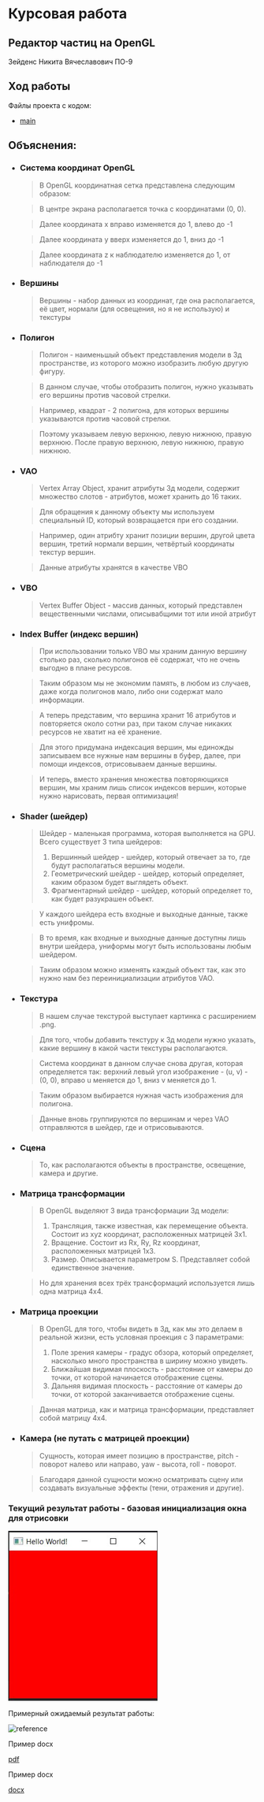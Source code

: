 # Курсовая работа

## Редактор частиц на OpenGL

Зейденс Никита Вячеславович ПО-9

## Ход работы

Файлы проекта с кодом:

- [main](./src/HelloWorld.java)

## Объяснения:

- ### Система координат OpenGL
  > В OpenGL координатная сетка представлена следующим образом:  

  > В центре экрана располагается точка с координатами (0, 0).  

  > Далее координата x вправо изменяется до 1, влево до -1  

  > Далее координата y вверх изменяется до 1, вниз до -1  
  
  > Далее координата z к наблюдателю изменяется до 1, от наблюдателя до -1  

- ### Вершины
  > Вершины - набор данных из координат, где она располагается, её цвет, нормали (для освещения, но я не использую) и текстуры  

- ### Полигон
  > Полигон - наименьшый объект представления модели в 3д пространстве, из которого можно изобразить любую другую фигуру.

  > В данном случае, чтобы отобразить полигон, нужно указывать его вершины против часовой стрелки.  

  > Например, квадрат - 2 полигона, для которых вершины указываются против часовой стрелки.

  > Поэтому указываем левую верхнюю, левую нижнюю, правую верхнюю. После правую верхнюю, левую нижнюю, правую нижнюю.

- ### VAO
  > Vertex Array Object, хранит атрибуты 3д модели, содержит множество слотов - атрибутов, может хранить до 16 таких.  
  
  > Для обращения к данному объекту мы используем специальный ID, который возвращается при его создании.  
  
  > Например, один атрибту хранит позиции вершин, другой цвета вершин, третий нормали вершин, четвёртый координаты текстур вершин.  
  
  > Данные атрибуты хранятся в качестве VBO

- ### VBO
  > Vertex Buffer Object - массив данных, который представлен вещественными числами, описывабщими тот или иной атрибут

- ### Index Buffer (индекс вершин) 
  > При использовании только VBO мы храним данную вершину столько раз, сколько полигонов её содержат, что не очень выгодно в плане ресурсов.  

  > Таким образом мы не экономим память, в любом из случаев, даже когда полигонов мало, либо они содержат мало информации.  
  
  > А теперь представим, что вершина хранит 16 атрибутов и повторяется около сотни раз, при таком случае никаких ресурсов не хватит на её хранение.  

  > Для этого придумана индексация вершин, мы единожды записываем все нужные нам вершины в буфер, далее, при помощи индексов, отрисовываем данные вершины.
  
  > И теперь, вместо хранения множества повторяющихся вершин, мы храним лишь список индексов вершин, которые нужно нарисовать, первая оптимизация!

- ### Shader (шейдер)
  > Шейдер - маленькая программа, которая выполняется на GPU. Всего существует 3 типа шейдеров:
  > 1. Вершинный шейдер - шейдер, который отвечает за то, где будут располагаться вершины модели.
  > 2. Геометрический шейдер - шейдер, который определяет, каким образом будет выглядеть объект.
  > 3. Фрагментарный шейдер - шейдер, который определяет то, как будет разукрашен объект.
  
  > У каждого шейдера есть входные и выходные данные, также есть унифромы.  
  
  > В то время, как входные и выходные данные доступны лишь внутри шейдера, униформы могут быть использованы любым шейдером.  
  
  > Таким образом можно изменять каждый объект так, как это нужно нам без переинициализации атрибутов VAO.

- ### Текстура
  > В нашем случае текстурой выступает картинка с расширением .png.  
  
  > Для того, чтобы добавить текстуру к 3д модели нужно указать, какие вершину в какой части текстуры располагаются.  
  
  > Система координат в данном случае снова другая, которая определяется так:
  > верхний левый угол изображение - (u, v) - (0, 0), вправо u меняется до 1, вниз v меняется до 1.
  
  > Таким образом выбирается нужная часть изображения для полигона.
  
  > Данные вновь группируются по вершинам и через VAO отправляются в шейдер, где и отрисовываются.

- ### Сцена
  > То, как располагаются объекты в пространстве, освещение, камера и другие.

- ### Матрица трансформации
  > В OpenGL выделяют 3 вида трансформации 3д модели:
  > 1. Трансляция, также известная, как перемещение объекта. Состоит из xyz координат, расположенных матрицей 3x1.
  > 2. Вращение. Состоит из Rx, Ry, Rz координат, расположенных матрицей 1x3.
  > 3. Размер. Описывается параметром S. Представляет собой единственное значение.

  > Но для хранения всех трёх трансформаций используется лишь одна матрица 4x4.

- ### Матрица проекции
  > В OpenGL для того, чтобы видеть в 3д, как мы это делаем в реальной жизни, есть условная проекция с 3 параметрами:
  > 1. Поле зрения камеры - градус обзора, который определяет, насколько много пространства в ширину можно увидеть.
  > 2. Ближайшая видимая плоскость - расстояние от камеры до точки, от которой начинается отображение сцены.
  > 3. Дальняя видимая плоскость - расстояние от камеры до точки, от которой заканчивается отображение сцены.
  
  > Данная матрица, как и матрица трансформации, представляет собой матрицу 4x4.

- ### Камера (не путать с матрицей проекции)
  > Сущность, которая имеет позицию в пространстве, pitch - поворот налево или направо, yaw - высота, roll - поворот.
  
  > Благодаря данной сущности можно осматривать сцену или создавать визуальные эффекты (тени, отражения и другие).

### Текущий результат работы - базовая инициализация окна для отрисовки

![Basic Window Init](./img/basic.jpg)

Примерный ожидаемый результат работы:

![reference](./img/reference.gif)

Пример docx

[pdf](./res/lab3_SPP.pdf)

Пример docx

[docx](./res/Теория%20Информации.docx)

